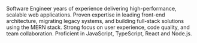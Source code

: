 Software Engineer years of experience delivering high-performance, scalable web applications. Proven expertise in leading front-end architecture, migrating legacy systems, and building full-stack solutions using the MERN stack. Strong focus on user experience, code quality, and team collaboration. Proficient in JavaScript, TypeScript, React and Node.js.
